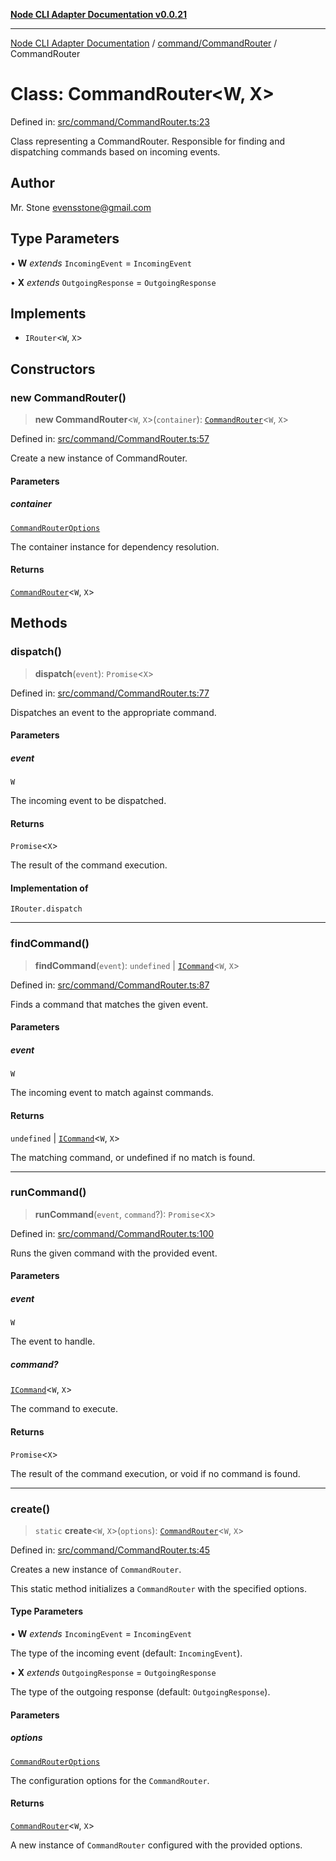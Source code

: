 [**Node CLI Adapter Documentation v0.0.21**](../../../README.md)

***

[Node CLI Adapter Documentation](../../../modules.md) / [command/CommandRouter](../README.md) / CommandRouter

# Class: CommandRouter\<W, X\>

Defined in: [src/command/CommandRouter.ts:23](https://github.com/stonemjs/node-cli-adapter/blob/ef52e5bf0dd08467e3b24c3d05bfc766eee30472/src/command/CommandRouter.ts#L23)

Class representing a CommandRouter.
Responsible for finding and dispatching commands based on incoming events.

## Author

Mr. Stone <evensstone@gmail.com>

## Type Parameters

• **W** *extends* `IncomingEvent` = `IncomingEvent`

• **X** *extends* `OutgoingResponse` = `OutgoingResponse`

## Implements

- `IRouter`\<`W`, `X`\>

## Constructors

### new CommandRouter()

> **new CommandRouter**\<`W`, `X`\>(`container`): [`CommandRouter`](CommandRouter.md)\<`W`, `X`\>

Defined in: [src/command/CommandRouter.ts:57](https://github.com/stonemjs/node-cli-adapter/blob/ef52e5bf0dd08467e3b24c3d05bfc766eee30472/src/command/CommandRouter.ts#L57)

Create a new instance of CommandRouter.

#### Parameters

##### container

[`CommandRouterOptions`](../interfaces/CommandRouterOptions.md)

The container instance for dependency resolution.

#### Returns

[`CommandRouter`](CommandRouter.md)\<`W`, `X`\>

## Methods

### dispatch()

> **dispatch**(`event`): `Promise`\<`X`\>

Defined in: [src/command/CommandRouter.ts:77](https://github.com/stonemjs/node-cli-adapter/blob/ef52e5bf0dd08467e3b24c3d05bfc766eee30472/src/command/CommandRouter.ts#L77)

Dispatches an event to the appropriate command.

#### Parameters

##### event

`W`

The incoming event to be dispatched.

#### Returns

`Promise`\<`X`\>

The result of the command execution.

#### Implementation of

`IRouter.dispatch`

***

### findCommand()

> **findCommand**(`event`): `undefined` \| [`ICommand`](../../../declarations/interfaces/ICommand.md)\<`W`, `X`\>

Defined in: [src/command/CommandRouter.ts:87](https://github.com/stonemjs/node-cli-adapter/blob/ef52e5bf0dd08467e3b24c3d05bfc766eee30472/src/command/CommandRouter.ts#L87)

Finds a command that matches the given event.

#### Parameters

##### event

`W`

The incoming event to match against commands.

#### Returns

`undefined` \| [`ICommand`](../../../declarations/interfaces/ICommand.md)\<`W`, `X`\>

The matching command, or undefined if no match is found.

***

### runCommand()

> **runCommand**(`event`, `command`?): `Promise`\<`X`\>

Defined in: [src/command/CommandRouter.ts:100](https://github.com/stonemjs/node-cli-adapter/blob/ef52e5bf0dd08467e3b24c3d05bfc766eee30472/src/command/CommandRouter.ts#L100)

Runs the given command with the provided event.

#### Parameters

##### event

`W`

The event to handle.

##### command?

[`ICommand`](../../../declarations/interfaces/ICommand.md)\<`W`, `X`\>

The command to execute.

#### Returns

`Promise`\<`X`\>

The result of the command execution, or void if no command is found.

***

### create()

> `static` **create**\<`W`, `X`\>(`options`): [`CommandRouter`](CommandRouter.md)\<`W`, `X`\>

Defined in: [src/command/CommandRouter.ts:45](https://github.com/stonemjs/node-cli-adapter/blob/ef52e5bf0dd08467e3b24c3d05bfc766eee30472/src/command/CommandRouter.ts#L45)

Creates a new instance of `CommandRouter`.

This static method initializes a `CommandRouter` with the specified options.

#### Type Parameters

• **W** *extends* `IncomingEvent` = `IncomingEvent`

The type of the incoming event (default: `IncomingEvent`).

• **X** *extends* `OutgoingResponse` = `OutgoingResponse`

The type of the outgoing response (default: `OutgoingResponse`).

#### Parameters

##### options

[`CommandRouterOptions`](../interfaces/CommandRouterOptions.md)

The configuration options for the `CommandRouter`.

#### Returns

[`CommandRouter`](CommandRouter.md)\<`W`, `X`\>

A new instance of `CommandRouter` configured with the provided options.
